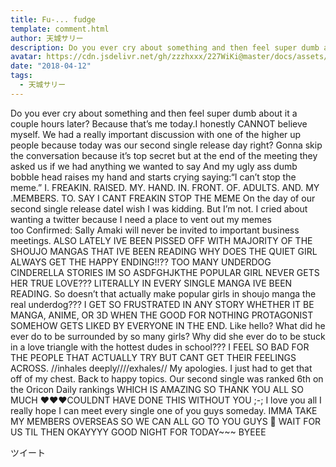 ```yaml
---
title: Fu-... fudge
template: comment.html
author: 天城サリー
description: Do you ever cry about something and then feel super dumb about it a couple hours later? Because that’s me today.I honestly CANNOT believe myself. We had a really important discussion with one of th...
avatar: https://cdn.jsdelivr.net/gh/zzzhxxx/227WiKi@master/docs/assets/photo/avatar/sally.jpg
date: "2018-04-12"
tags:
  - 天城サリー
---
```



Do you ever cry about something and then feel super dumb about it a couple hours later? Because that’s me today.I honestly CANNOT believe myself. We had a really important discussion with one of the higher up people because today was our second single release day right? Gonna skip the conversation because it’s top secret but at the end of the meeting they asked us if we had anything we wanted to say And my ugly ass dumb bobble head raises my hand and starts crying saying:“I can’t stop the meme.” I. FREAKIN. RAISED. MY. HAND. IN. FRONT. OF. ADULTS. AND. MY .MEMBERS. TO. SAY I CANT FREAKIN STOP THE MEME On the day of our second single release dateI wish I was kidding. But I’m not. I cried about wanting a twitter because I need a place to vent out my memes too Confirmed: Sally Amaki will never be invited to important business meetings. ALSO LATELY IVE BEEN PISSED OFF WITH MAJORITY OF THE SHOUJO MANGAS THAT IVE BEEN READING WHY DOES THE QUIET GIRL ALWAYS GET THE HAPPY ENDING!!?? TOO MANY UNDERDOG CINDERELLA STORIES IM SO ASDFGHJKTHE POPULAR GIRL NEVER GETS HER TRUE LOVE??? LITERALLY IN EVERY SINGLE MANGA IVE BEEN READING. So doesn’t that actually make popular girls in shoujo manga the real underdog??? I GET SO FRUSTRATED IN ANY STORY WHETHER IT BE MANGA, ANIME, OR 3D WHEN THE GOOD FOR NOTHING PROTAGONIST SOMEHOW GETS LIKED BY EVERYONE IN THE END. Like hello? What did he ever do to be surrounded by so many girls? Why did she ever do to be stuck in a love triangle with the hottest dudes in school??? I FEEL SO BAD FOR THE PEOPLE THAT ACTUALLY TRY BUT CANT GET THEIR FEELINGS ACROSS. //inhales deeply////exhales// My apologies. I just had to get that off of my chest. Back to happy topics. Our second single was ranked 6th on the Oricon Daily rankings WHICH IS AMAZING SO THANK YOU ALL SO MUCH ❤️❤️❤️COULDNT HAVE DONE THIS WITHOUT YOU ;-; I love you all I really hope I can meet every single one of you guys someday. IMMA TAKE MY MEMBERS OVERSEAS SO WE CAN ALL GO TO YOU GUYS 🤝 WAIT FOR US TIL THEN OKAYYYY GOOD NIGHT FOR TODAY~~~ BYEEE  


ツイート



